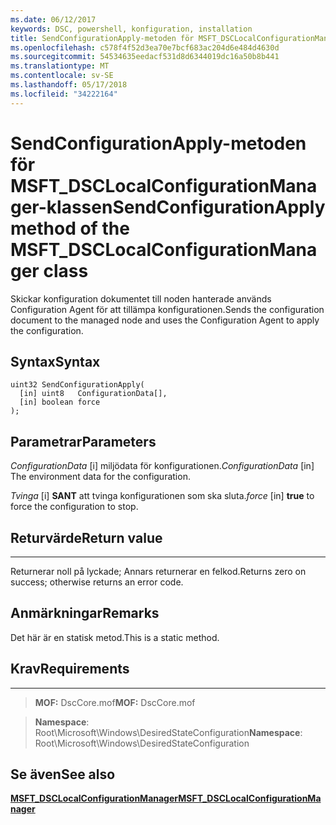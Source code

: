 ```yaml
---
ms.date: 06/12/2017
keywords: DSC, powershell, konfiguration, installation
title: SendConfigurationApply-metoden för MSFT_DSCLocalConfigurationManager-klassen
ms.openlocfilehash: c578f4f52d3ea70e7bcf683ac204d6e484d4630d
ms.sourcegitcommit: 54534635eedacf531d8d6344019dc16a50b8b441
ms.translationtype: MT
ms.contentlocale: sv-SE
ms.lasthandoff: 05/17/2018
ms.locfileid: "34222164"
---
```

# <a name="sendconfigurationapply-method-of-the-msftdsclocalconfigurationmanager-class"></a><span data-ttu-id="d7a3f-103">SendConfigurationApply-metoden för MSFT_DSCLocalConfigurationManager-klassen</span><span class="sxs-lookup"><span data-stu-id="d7a3f-103">SendConfigurationApply method of the MSFT_DSCLocalConfigurationManager class</span></span>

<span data-ttu-id="d7a3f-104">Skickar konfiguration dokumentet till noden hanterade används Configuration Agent för att tillämpa konfigurationen.</span><span class="sxs-lookup"><span data-stu-id="d7a3f-104">Sends the configuration document to the managed node and uses the Configuration Agent to apply the configuration.</span></span>

<a name="syntax"></a><span data-ttu-id="d7a3f-105">Syntax</span><span class="sxs-lookup"><span data-stu-id="d7a3f-105">Syntax</span></span>
------

```mof
uint32 SendConfigurationApply(
  [in] uint8   ConfigurationData[],
  [in] boolean force
);
```

<a name="parameters"></a><span data-ttu-id="d7a3f-106">Parametrar</span><span class="sxs-lookup"><span data-stu-id="d7a3f-106">Parameters</span></span>
----------

<span data-ttu-id="d7a3f-107">*ConfigurationData* \[i\] miljödata för konfigurationen.</span><span class="sxs-lookup"><span data-stu-id="d7a3f-107">*ConfigurationData* \[in\] The environment data for the configuration.</span></span>

<span data-ttu-id="d7a3f-108">*Tvinga* \[i\] **SANT** att tvinga konfigurationen som ska sluta.</span><span class="sxs-lookup"><span data-stu-id="d7a3f-108">*force* \[in\] **true** to force the configuration to stop.</span></span>

## <a name="return-value"></a><span data-ttu-id="d7a3f-109">Returvärde</span><span class="sxs-lookup"><span data-stu-id="d7a3f-109">Return value</span></span>
------------

<span data-ttu-id="d7a3f-110">Returnerar noll på lyckade; Annars returnerar en felkod.</span><span class="sxs-lookup"><span data-stu-id="d7a3f-110">Returns zero on success; otherwise returns an error code.</span></span>

## <a name="remarks"></a><span data-ttu-id="d7a3f-111">Anmärkningar</span><span class="sxs-lookup"><span data-stu-id="d7a3f-111">Remarks</span></span>

<span data-ttu-id="d7a3f-112">Det här är en statisk metod.</span><span class="sxs-lookup"><span data-stu-id="d7a3f-112">This is a static method.</span></span>

## <a name="requirements"></a><span data-ttu-id="d7a3f-113">Krav</span><span class="sxs-lookup"><span data-stu-id="d7a3f-113">Requirements</span></span>
------------
><span data-ttu-id="d7a3f-114">**MOF:** DscCore.mof</span><span class="sxs-lookup"><span data-stu-id="d7a3f-114">**MOF:** DscCore.mof</span></span>

><span data-ttu-id="d7a3f-115">**Namespace**: Root\Microsoft\Windows\DesiredStateConfiguration</span><span class="sxs-lookup"><span data-stu-id="d7a3f-115">**Namespace**: Root\Microsoft\Windows\DesiredStateConfiguration</span></span>


## <a name="see-also"></a><span data-ttu-id="d7a3f-116">Se även</span><span class="sxs-lookup"><span data-stu-id="d7a3f-116">See also</span></span>


[<span data-ttu-id="d7a3f-117">**MSFT_DSCLocalConfigurationManager**</span><span class="sxs-lookup"><span data-stu-id="d7a3f-117">**MSFT_DSCLocalConfigurationManager**</span></span>](msft-dsclocalconfigurationmanager.md)
